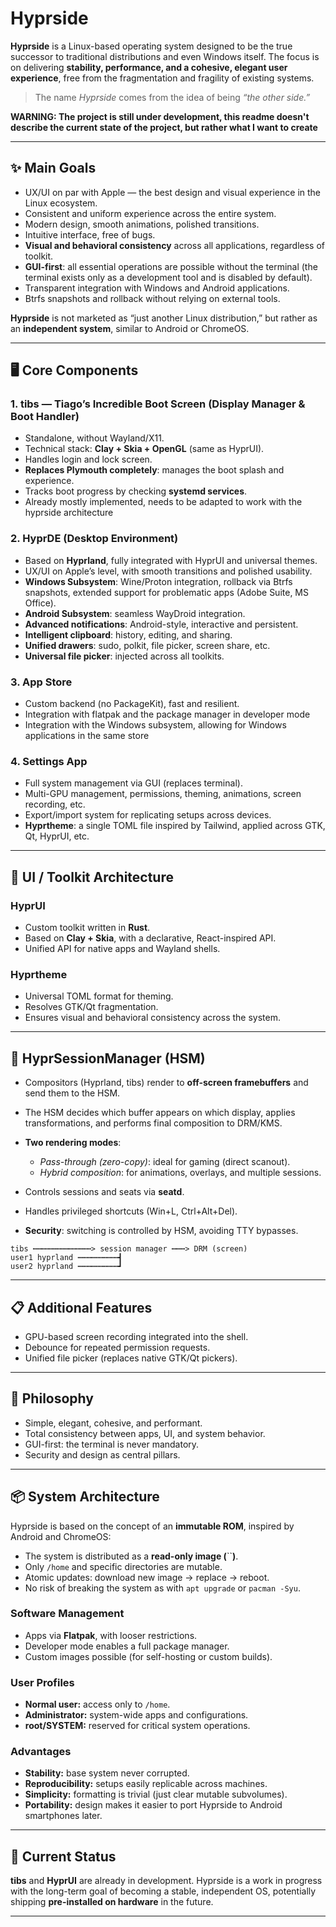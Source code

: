 # Hyprside

**Hyprside** is a Linux-based operating system designed to be the true successor to traditional distributions and even Windows itself.
The focus is on delivering **stability, performance, and a cohesive, elegant user experience**, free from the fragmentation and fragility of existing systems.

> The name *Hyprside* comes from the idea of being *“the other side.”*

**WARNING: The project is still under development, this readme doesn't describe the current state of the project, but rather what I want to create**


---

## ✨ Main Goals

* UX/UI on par with Apple — the best design and visual experience in the Linux ecosystem.
* Consistent and uniform experience across the entire system.
* Modern design, smooth animations, polished transitions.
* Intuitive interface, free of bugs.
* **Visual and behavioral consistency** across all applications, regardless of toolkit.
* **GUI-first**: all essential operations are possible without the terminal (the terminal exists only as a development tool and is disabled by default).
* Transparent integration with Windows and Android applications.
* Btrfs snapshots and rollback without relying on external tools.

**Hyprside** is not marketed as “just another Linux distribution,” but rather as an **independent system**, similar to Android or ChromeOS.

---

## 🖥️ Core Components

### 1. tibs — Tiago’s Incredible Boot Screen (Display Manager & Boot Handler)

* Standalone, without Wayland/X11.
* Technical stack: **Clay + Skia + OpenGL** (same as HyprUI).
* Handles login and lock screen.
* **Replaces Plymouth completely**: manages the boot splash and experience.
* Tracks boot progress by checking **systemd services**.
* Already mostly implemented, needs to be adapted to work with the hyprside architecture

### 2. HyprDE (Desktop Environment)

* Based on **Hyprland**, fully integrated with HyprUI and universal themes.
* UX/UI on Apple’s level, with smooth transitions and polished usability.
* **Windows Subsystem**: Wine/Proton integration, rollback via Btrfs snapshots, extended support for problematic apps (Adobe Suite, MS Office).
* **Android Subsystem**: seamless WayDroid integration.
* **Advanced notifications**: Android-style, interactive and persistent.
* **Intelligent clipboard**: history, editing, and sharing.
* **Unified drawers**: sudo, polkit, file picker, screen share, etc.
* **Universal file picker**: injected across all toolkits.

### 3. App Store

* Custom backend (no PackageKit), fast and resilient.
* Integration with flatpak and the package manager in developer mode 
* Integration with the Windows subsystem, allowing for Windows applications in the same store

### 4. Settings App

* Full system management via GUI (replaces terminal).
* Multi-GPU management, permissions, theming, animations, screen recording, etc.
* Export/import system for replicating setups across devices.
* **Hyprtheme**: a single TOML file inspired by Tailwind, applied across GTK, Qt, HyprUI, etc.

---

## 🎨 UI / Toolkit Architecture

### HyprUI

* Custom toolkit written in **Rust**.
* Based on **Clay + Skia**, with a declarative, React-inspired API.
* Unified API for native apps and Wayland shells.

### Hyprtheme

* Universal TOML format for theming.
* Resolves GTK/Qt fragmentation.
* Ensures visual and behavioral consistency across the system.

---

## 🔀 HyprSessionManager (HSM)

* Compositors (Hyprland, tibs) render to **off-screen framebuffers** and send them to the HSM.
* The HSM decides which buffer appears on which display, applies transformations, and performs final composition to DRM/KMS.
* **Two rendering modes**:

  * *Pass-through (zero-copy)*: ideal for gaming (direct scanout).
  * *Hybrid composition*: for animations, overlays, and multiple sessions.
* Controls sessions and seats via **seatd**.
* Handles privileged shortcuts (Win+L, Ctrl+Alt+Del).
* **Security**: switching is controlled by HSM, avoiding TTY bypasses.

```
tibs ┅┅┅┅┅┅┅┅┅┅┅┅┅> session manager ┅┅┅> DRM (screen)
user1 hyprland ┅┅┅┅┅┅┅┅┅┫
user2 hyprland ┅┅┅┅┅┅┅┅┅┛
```

---

## 📋 Additional Features

* GPU-based screen recording integrated into the shell.
* Debounce for repeated permission requests.
* Unified file picker (replaces native GTK/Qt pickers).

---

## 🔐 Philosophy

* Simple, elegant, cohesive, and performant.
* Total consistency between apps, UI, and system behavior.
* GUI-first: the terminal is never mandatory.
* Security and design as central pillars.

---

## 📦 System Architecture

Hyprside is based on the concept of an **immutable ROM**, inspired by Android and ChromeOS:

* The system is distributed as a **read-only image (**``**)**.
* Only `/home` and specific directories are mutable.
* Atomic updates: download new image → replace → reboot.
* No risk of breaking the system as with `apt upgrade` or `pacman -Syu`.

### Software Management

* Apps via **Flatpak**, with looser restrictions.
* Developer mode enables a full package manager.
* Custom images possible (for self-hosting or custom builds).

### User Profiles

* **Normal user:** access only to `/home`.
* **Administrator:** system-wide apps and configurations.
* **root/SYSTEM:** reserved for critical system operations.

### Advantages

* **Stability:** base system never corrupted.
* **Reproducibility:** setups easily replicable across machines.
* **Simplicity:** formatting is trivial (just clear mutable subvolumes).
* **Portability:** design makes it easier to port Hyprside to Android smartphones later.

---

## 🚀 Current Status

**tibs** and **HyprUI** are already in development.
Hyprside is a work in progress with the long-term goal of becoming a stable, independent OS, potentially shipping **pre-installed on hardware** in the future.

---
